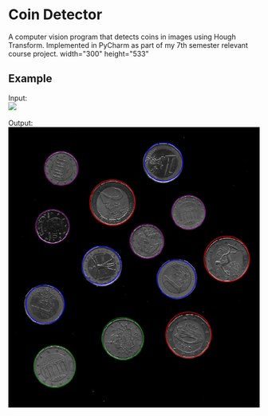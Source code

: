 # Coin Detector
A computer vision program that detects coins in images using Hough Transform. Implemented in PyCharm as part of my 7th semester relevant course project.
  width="300" height="533"
  
## Example
Input:\
<img src="./coins002.tiff">

Output:\
<img src="./coins_detected.png">

